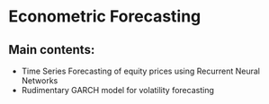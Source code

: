 # Econometric Forecasting

## Main contents:

* Time Series Forecasting of equity prices using Recurrent Neural Networks
* Rudimentary GARCH model for volatility forecasting
